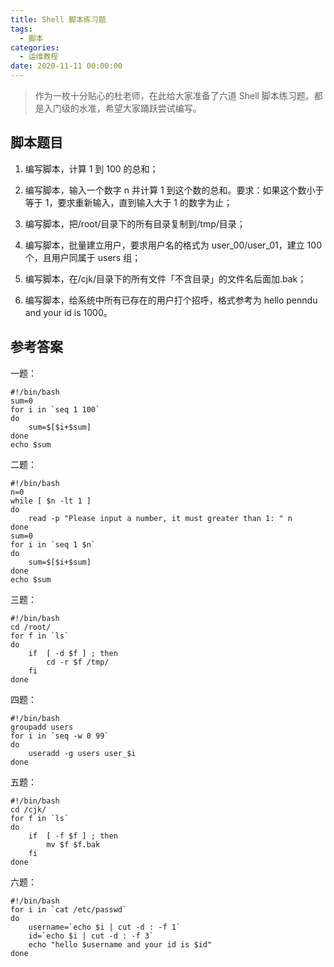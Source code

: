 ```yaml
---
title: Shell 脚本练习题
tags:
  - 脚本
categories:
  - 运维教程
date: 2020-11-11 00:00:00
---
```


> 作为一枚十分贴心的杜老师，在此给大家准备了六道 Shell 脚本练习题。都是入门级的水准，希望大家踊跃尝试编写。

<!-- more -->

## 脚本题目

1. 编写脚本，计算 1 到 100 的总和；

2. 编写脚本，输入一个数字 n 并计算 1 到这个数的总和。要求：如果这个数小于等于 1，要求重新输入，直到输入大于 1 的数字为止；

3. 编写脚本，把/root/目录下的所有目录复制到/tmp/目录；

4. 编写脚本，批量建立用户，要求用户名的格式为 user_00/user_01，建立 100 个，且用户同属于 users 组；

5. 编写脚本，在/cjk/目录下的所有文件「不含目录」的文件名后面加.bak；

6. 编写脚本，给系统中所有已存在的用户打个招呼，格式参考为 hello penndu and your id is 1000。

## 参考答案

一题：

```
#!/bin/bash
sum=0
for i in `seq 1 100`
do
	sum=$[$i+$sum]
done
echo $sum
```

二题：

```
#!/bin/bash
n=0
while [ $n -lt 1 ]
do
	read -p "Please input a number, it must greater than 1: " n
done
sum=0
for i in `seq 1 $n`
do
	sum=$[$i+$sum]
done
echo $sum
```

三题：

```
#!/bin/bash
cd /root/
for f in `ls`
do
	if	[ -d $f ] ; then
		cd -r $f /tmp/
	fi
done
```

四题：

```
#!/bin/bash
groupadd users
for i in `seq -w 0 99`
do
	useradd -g users user_$i
done
```

五题：

```
#!/bin/bash
cd /cjk/
for f in `ls`
do
	if	[ -f $f ] ; then
		mv $f $f.bak
	fi
done
```

六题：

```
#!/bin/bash
for i in `cat /etc/passwd`
do
	username=`echo $i | cut -d : -f 1`
	id=`echo $i | cut -d : -f 3`
	echo "hello $username and your id is $id"
done
```